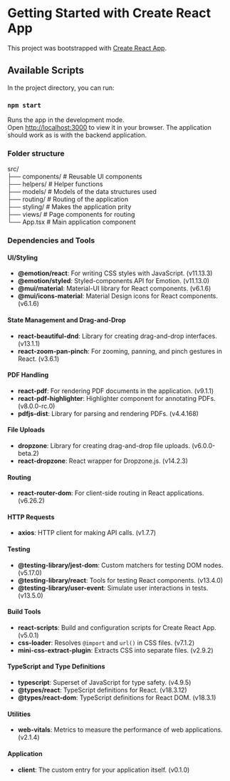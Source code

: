 # Getting Started with Create React App

This project was bootstrapped with [Create React App](https://github.com/facebook/create-react-app).

## Available Scripts

In the project directory, you can run:

### `npm start`

Runs the app in the development mode.\
Open [http://localhost:3000](http://localhost:3000) to view it in your browser. The application should work as is with the backend application.

### Folder structure
src/ <br>
├── components/    # Reusable UI components<br>
├── helpers/       # Helper functions<br>
├── models/        # Models of the data structures used<br>
├── routing/       # Routing of the application<br>
├── styling/       # Makes the application prity<br>
├── views/         # Page components for routing<br>
└── App.tsx        # Main application component<br>


### Dependencies and Tools

#### UI/Styling
- **@emotion/react**: For writing CSS styles with JavaScript. (v11.13.3)
- **@emotion/styled**: Styled-components API for Emotion. (v11.13.0)
- **@mui/material**: Material-UI library for React components. (v6.1.6)
- **@mui/icons-material**: Material Design icons for React components. (v6.1.6)

#### State Management and Drag-and-Drop
- **react-beautiful-dnd**: Library for creating drag-and-drop interfaces. (v13.1.1)
- **react-zoom-pan-pinch**: For zooming, panning, and pinch gestures in React. (v3.6.1)

#### PDF Handling
- **react-pdf**: For rendering PDF documents in the application. (v9.1.1)
- **react-pdf-highlighter**: Highlighter component for annotating PDFs. (v8.0.0-rc.0)
- **pdfjs-dist**: Library for parsing and rendering PDFs. (v4.4.168)

#### File Uploads
- **dropzone**: Library for creating drag-and-drop file uploads. (v6.0.0-beta.2)
- **react-dropzone**: React wrapper for Dropzone.js. (v14.2.3)

#### Routing
- **react-router-dom**: For client-side routing in React applications. (v6.26.2)

#### HTTP Requests
- **axios**: HTTP client for making API calls. (v1.7.7)

#### Testing
- **@testing-library/jest-dom**: Custom matchers for testing DOM nodes. (v5.17.0)
- **@testing-library/react**: Tools for testing React components. (v13.4.0)
- **@testing-library/user-event**: Simulate user interactions in tests. (v13.5.0)

#### Build Tools
- **react-scripts**: Build and configuration scripts for Create React App. (v5.0.1)
- **css-loader**: Resolves `@import` and `url()` in CSS files. (v7.1.2)
- **mini-css-extract-plugin**: Extracts CSS into separate files. (v2.9.2)

#### TypeScript and Type Definitions
- **typescript**: Superset of JavaScript for type safety. (v4.9.5)
- **@types/react**: TypeScript definitions for React. (v18.3.12)
- **@types/react-dom**: TypeScript definitions for React DOM. (v18.3.1)

#### Utilities
- **web-vitals**: Metrics to measure the performance of web applications. (v2.1.4)

#### Application
- **client**: The custom entry for your application itself. (v0.1.0)





